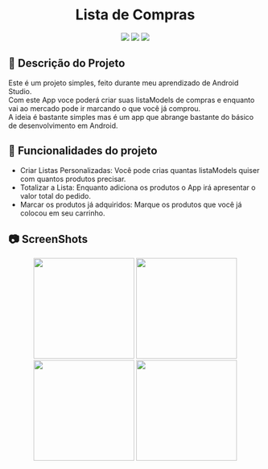 <h1 align="center"> Lista de Compras </h1>
<p align="center">
<img src="https://user-images.githubusercontent.com/99930836/182484747-e58186bb-b506-46f9-994c-6fa44820e24c.PNG"/>
<img src="https://user-images.githubusercontent.com/99930836/182484755-bcc065e1-d5b3-45ca-91be-95b59723988c.PNG"/>
<img src="https://user-images.githubusercontent.com/99930836/182484762-7b9b9817-dc05-4c06-b162-778a17084622.PNG"/>
</p>


## :memo: Descrição do Projeto
Este é um projeto simples, feito durante meu aprendizado de Android Studio.<br>
Com este App voce poderá criar suas listaModels de compras e enquanto vai ao mercado pode ir marcando o que você já comprou.<br>
A ideia é bastante simples mas é um app que abrange bastante do básico de desenvolvimento em Android.<br>



## :hammer: Funcionalidades do projeto

- Criar Listas Personalizadas: Você pode crias quantas listaModels quiser com quantos produtos precisar.
- Totalizar a Lista: Enquanto adiciona os produtos o App irá apresentar o valor total do pedido.
- Marcar os produtos já adquiridos: Marque os produtos que você já colocou em seu carrinho.

## :camera: ScreenShots

<p align="center">
<img width="200px" src="https://user-images.githubusercontent.com/99930836/183307298-19894202-daff-43be-8051-0ea48a5c819d.png"/>
<img width="200px" src="https://user-images.githubusercontent.com/99930836/183307299-3c4ff0b1-5527-444f-bdcb-336dcda36087.png"/>
<img width="200px" src="https://user-images.githubusercontent.com/99930836/183307301-586ff15f-19c5-4a5d-a271-a63d07d2fddb.png"/>
<img width="200px" src="https://user-images.githubusercontent.com/99930836/183307367-da180b1e-17c7-494e-ad4d-1dd610d59083.png"/>
</p>
